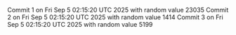 Commit 1 on Fri Sep  5 02:15:20 UTC 2025 with random value 23035
Commit 2 on Fri Sep  5 02:15:20 UTC 2025 with random value 1414
Commit 3 on Fri Sep  5 02:15:20 UTC 2025 with random value 5199
